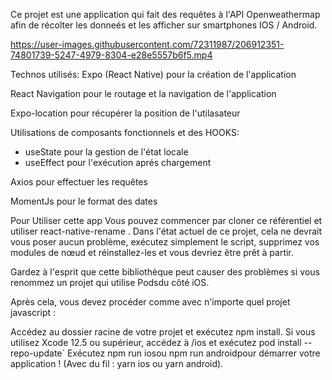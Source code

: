 Ce projet est une application qui fait des requêtes à l'API Openweathermap
afin de récolter les donneés et les afficher sur smartphones IOS / Android.

https://user-images.githubusercontent.com/72311987/206912351-74801739-5247-4979-8304-e28e5557b6f5.mp4

Technos utilisés:
Expo (React Native) pour la création de l'application

React Navigation pour le routage et la navigation de l'application

Expo-location pour récupérer la position de l'utilasateur

Utilisations de composants fonctionnels et des HOOKS:

- useState pour la gestion de l'état locale
- useEffect pour l'exécution aprés chargement

Axios pour effectuer les requêtes

MomentJs pour le format des dates

Pour Utiliser cette app
Vous pouvez commencer par cloner ce référentiel et utiliser react-native-rename . Dans l'état actuel de ce projet, cela ne devrait vous poser aucun problème, exécutez simplement le script, supprimez vos modules de nœud et réinstallez-les et vous devriez être prêt à partir.

Gardez à l'esprit que cette bibliothèque peut causer des problèmes si vous renommez un projet qui utilise Podsdu côté iOS.

Après cela, vous devez procéder comme avec n'importe quel projet javascript :

Accédez au dossier racine de votre projet et exécutez npm install.
Si vous utilisez Xcode 12.5 ou supérieur, accédez à /ios et exécutez pod install --repo-update`
Exécutez npm run iosou npm run androidpour démarrer votre application !
(Avec du fil : yarn ios ou yarn android).
